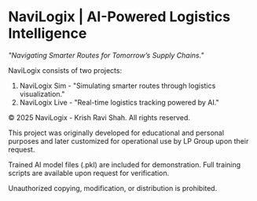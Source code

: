 # NaviLogix | AI-Powered Logistics Intelligence
*"Navigating Smarter Routes for Tomorrow’s Supply Chains."*

NaviLogix consists of two projects:
1) NaviLogix Sim - "Simulating smarter routes through logistics visualization."
2) NaviLogix Live - "Real-time logistics tracking powered by AI."

© 2025 NaviLogix - Krish Ravi Shah. All rights reserved. 

This project was originally developed for educational and personal purposes and later customized for operational use by LP Group upon their request.

Trained AI model files (.pkl) are included for demonstration. Full training scripts are available upon request for verification.

Unauthorized copying, modification, or distribution is prohibited.
